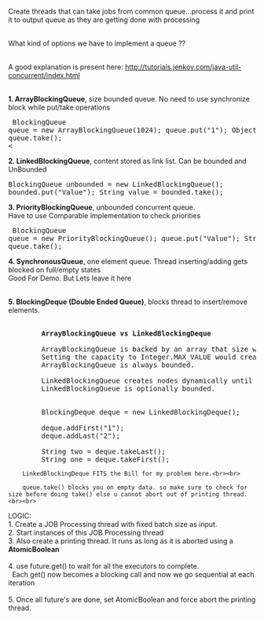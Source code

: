 Create threads that can take jobs from common queue...process it and print it to output queue as they are getting done with processing<br><br>

 What kind of options we have to implement a queue ??<br><br>

 A good explanation is present here: http://tutorials.jenkov.com/java-util-concurrent/index.html<br><br>

 <b>1. ArrayBlockingQueue</b>, size bounded queue. No need to use synchronize block while put/take operations<br>
        <pre>
        BlockingQueue queue = new ArrayBlockingQueue(1024);
        queue.put("1");
        Object object = queue.take();<br><
</pre>
 <b>2. LinkedBlockingQueue</b>, content stored as link list. Can be bounded and UnBounded<br>
        <pre>
        BlockingQueue<String> unbounded = new LinkedBlockingQueue<String>();
        bounded.put("Value");
        String value = bounded.take();
</pre>
<b>3. PriorityBlockingQueue</b>, unbounded concurrent queue. <br>Have to use Comparable implementation to check priorities<br>
        <pre>
        BlockingQueue queue   = new PriorityBlockingQueue();
        queue.put("Value");
        String value = queue.take();
</pre>

<b>4. SynchronousQueue</b>, one element queue. Thread inserting/adding gets blocked on full/empty states<br>
        Good For Demo. But Lets leave it here<br><br>

<b>5. BlockingDeque (Double Ended Queue)</b>, blocks thread to insert/remove elements.<br><br>

<pre>
        <b>ArrayBlockingQueue vs LinkedBlockingDeque</b>

        ArrayBlockingQueue is backed by an array that size will never change after creation.
        Setting the capacity to Integer.MAX_VALUE would create a big array with high costs in space.
        ArrayBlockingQueue is always bounded.

        LinkedBlockingQueue creates nodes dynamically until the capacity is reached (Integer.MAX_VALUE)
        LinkedBlockingQueue is optionally bounded.


        BlockingDeque<String> deque = new LinkedBlockingDeque<String>();

        deque.addFirst("1");
        deque.addLast("2");

        String two = deque.takeLast();
        String one = deque.takeFirst();
</pre>

        LinkedBlockingDeque FITS the Bill for my problem here.<br><br>

        queue.take() blocks you on empty data. so make sure to check for size before doing take() else u cannot abort out of printing thread.<br><br>

LOGIC:<br>
     1. Create a JOB Processing thread with fixed batch size as input.<br>
     2. Start instances of this JOB Processing thread<br>
     3. Also create a printing thread. It runs as long as it is aborted using a <b>AtomicBoolean</b>
     <br><br>
     4. use future.get() to wait for all the executors to complete.<br>
        &nbsp;&nbsp;Each get() now becomes a blocking call and now we go sequential at each iteration
        <br><br>
     5. Once all future's are done, set AtomicBoolean and force abort the printing thread.<br>
